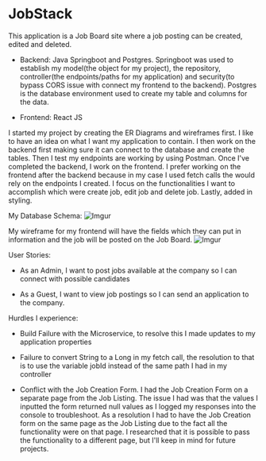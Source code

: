 # JobStack

This application is a Job Board site where a job posting can be created, edited and deleted.

- Backend: Java Springboot and Postgres. Springboot was used to establish my model(the object for my project), the repository, controller(the endpoints/paths for my application) and security(to bypass CORS issue with connect my frontend to the backend). Postgres is the database environment used to create my table and columns for the data. 

- Frontend: React JS 

I started my project by creating the ER Diagrams and wireframes first. I like to have an idea on what I want my application to contain. I then work on the backend first making sure it can connect to the database and create the tables. Then I test my endpoints are working by using Postman. Once I've completed the backend, I work on the frontend. I prefer working on the frontend after the backend because in my case I used fetch calls the would rely on the endpoints I created. I focus on the functionalities I want to accomplish which were create job, edit job and delete job. Lastly, added in styling.

My Database Schema:
![Imgur](https://i.imgur.com/KFZ5k54.png)


My wireframe for my frontend will have the fields which they can put in information and the job will be posted on the Job Board.
![Imgur](https://i.imgur.com/bH2WxNU.jpg)


User Stories:

- As an Admin, I want to post jobs available at the company so I can connect with possible candidates

- As a Guest, I want to view job postings so I can send an application to the company.

Hurdles I experience:

- Build Failure with the Microservice, to resolve this I made updates to my application properties

- Failure to convert String to a Long in my fetch call, the resolution to that is to use the variable jobId instead of the same path I had in my controller

- Conflict with the Job Creation Form. I had the Job Creation Form on a separate page from the Job Listing. The issue I had was that the values I inputted the form returned null values as I logged my responses into the console to troubleshoot. As a resolution I had to have the Job Creation form on the same page as the Job Listing due to the fact all the functionality were on that page. I researched that it is possible to pass the functionality to a different page, but I'll keep in mind for future projects.





